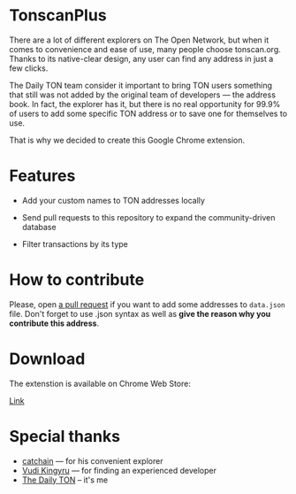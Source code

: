 # TonscanPlus

There are a lot of different explorers on The Open Network, but when it comes to convenience and ease of use, many people choose tonscan.org. Thanks to its native-clear design, any user can find any address in just a few clicks.

The Daily TON team consider it important to bring TON users something that still was not added by the original team of developers — the address book. In fact, the explorer has it, but there is no real opportunity for 99.9% of users to add some specific TON address or to save one for themselves to use.

That is why we decided to create this Google Chrome extension.

# Features

- Add your custom names to TON addresses locally

- Send pull requests to this repository to expand the community-driven database

- Filter transactions by its type

# How to contribute

Please, open [a pull request](https://github.com/menschee/tonscanplus/pulls) if you want to add some addresses to `data.json` file. Don't forget to use .json syntax as well as **give the reason why you contribute this address**.

# Download

The extenstion is available on Chrome Web Store:

[Link](https://chrome.google.com/webstore/detail/tonscan%20/egonpnmjojlaogggbjklkbkflgipljpd?hl=en&authuser=0)

# Special thanks

- [catchain](https://github.com/catchain) — for his convenient explorer
- [Vudi Kingyru](https://t.me/investkingyru) — for finding an experienced developer
- [The Daily TON](https://t.me/thedailyton) – it's me
